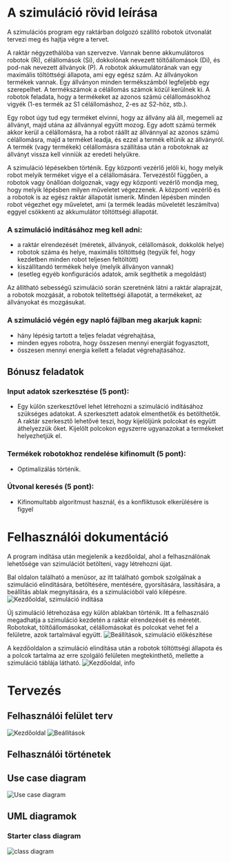 # A szimuláció rövid leírása
A szimulációs program egy raktárban dolgozó szállító robotok útvonalát tervezi meg és hajtja végre a tervet.

A raktár négyzethálóba van szervezve. Vannak benne akkumulátoros robotok (Ri), célállomások (Si),
dokkolónak nevezett töltőállomások (Di), és pod-nak nevezett állványok (P). A robotok
akkumulátorának van egy maximális töltöttségi állapota, ami egy egész szám. Az állványokon termékek
vannak. Egy állványon minden termékszámból legfeljebb egy szerepelhet. A termékszámok a célállomás számok közül kerülnek ki. A robotok feladata, hogy a termékeket az azonos számú célállomásokhoz vigyék (1-es termék az S1 célállomáshoz, 2-es az S2-höz, stb.).

Egy robot úgy tud egy terméket elvinni, hogy az állvány alá áll, megemeli az állványt, majd utána az
állvánnyal együtt mozog. Egy adott számú termék akkor kerül a célállomásra, ha a robot ráállt az
állvánnyal az azonos számú célállomásra, majd a terméket leadja, és ezzel a termék eltűnik az
állványról. A termék (vagy termékek) célállomásra szállítása után a robotoknak az állványt vissza kell
vinniük az eredeti helyükre.

A szimuláció lépésekben történik. Egy központi vezérlő jelöli ki, hogy melyik robot melyik terméket
vigye el a célállomására. Tervezéstől függően, a robotok vagy önállóan dolgoznak, vagy egy központi
vezérlő mondja meg, hogy melyik lépésben milyen műveletet végezzenek. A központi vezérlő és a
robotok is az egész raktár állapotát ismerik. Minden lépésben minden robot végezhet egy műveletet,
ami (a termék leadás műveletét leszámítva) eggyel csökkenti az akkumulátor töltöttségi állapotát.

### A szimuláció indításához meg kell adni:
- a raktár elrendezését (méretek, állványok, célállomások, dokkolók helye)
- robotok száma és helye, maximális töltöttség (tegyük fel, hogy kezdetben minden robot teljesen feltöltött)
- kiszállítandó termékek helye (melyik állványon vannak)
- (esetleg egyéb konfigurációs adatok, amik segíthetik a megoldást)

Az állítható sebességű szimuláció során szeretnénk látni a raktár alaprajzát, a robotok mozgását, a
robotok telítettségi állapotát, a termékeket, az állványokat és mozgásukat.

### A szimuláció végén egy napló fájlban meg akarjuk kapni:
- hány lépésig tartott a teljes feladat végrehajtása,
- minden egyes robotra, hogy összesen mennyi energiát fogyasztott,
- összesen mennyi energia kellett a feladat végrehajtásához.

## Bónusz feladatok
### Input adatok szerkesztése (5 pont): 
- Egy külön szerkesztővel lehet létrehozni a szimuláció indításához szükséges adatokat. A szerkesztett adatok elmenthetők és betölthetők. A raktár szerkesztő lehetővé teszi, hogy kijelöljünk polcokat és együtt áthelyezzük őket. Kijelölt polcokon egyszerre ugyanazokat a termékeket helyezhetjük el. 

### Termékek robotokhoz rendelése kifinomult (5 pont): 
- Optimalizálás történik.

### Útvonal keresés (5 pont): 
- Kifinomultabb algoritmust használ, és a konfliktusok elkerülésére is figyel



# Felhasználói dokumentáció
A program indítása után megjelenik a kezdőoldal, ahol a felhasználónak lehetősége van szimulációt betölteni, vagy létrehozni újat. 

Bal oldalon található a menüsor, az itt található gombok szolgálnak a szimuláció elindítására, betöltésére, mentésére, gyorsítására, lassítására, a beállítás ablak megnyitására, és a szimulációból való kilépésre.
![Kezdőoldal, szimuláció indítása](./img/pr_ind.jpg "Kezdőoldal")

Új szimuláció létrehozása egy külön ablakban történik. Itt a felhasználó megadhatja a szimuláció kezdetén a raktár elrendezését és méretét.
Robotokat, töltőállomásokat, célállomásokat és polcokat vehet fel a felületre, azok tartalmával együtt.
![Beállítások, szimuláció előkészítése](./img/set_sim.jpg "Beállítások")

A kezdőoldalon a szimuláció elindítása után a robotok töltöttségi állapota és a polcok tartalma az erre szolgáló felületen megtekinthető, mellette a szimuláció táblája látható.
![Kezdőoldal, info](./img/info.jpg "Szimuláció")



# Tervezés
## Felhasználói felület terv
![Kezdőoldal](./img/index.jpg "Kezdőoldal")
![Beállítások](./img/settings.jpg "Beállítások")

## Felhasználói történetek

## Use case diagram
![Use case diagram](./img/use_case.jpg "Use case diagram")

## UML diagramok

### Starter class diagram
![ class diagram](./uml/app-class-diagram.jpg "App class diagram")